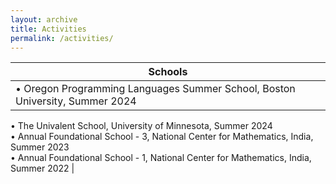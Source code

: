 ```yaml
---
layout: archive
title: Activities
permalink: /activities/
---
```


| **Schools** | 
|-------------| 
| • Oregon Programming Languages Summer School, Boston University, Summer 2024  
  • The Univalent School, University of Minnesota, Summer 2024  
  • Annual Foundational School - 3, National Center for Mathematics, India, Summer 2023  
  • Annual Foundational School - 1, National Center for Mathematics, India, Summer 2022 |
  
